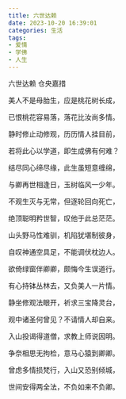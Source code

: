 ```yaml
---
title: 六世达赖
date: 2023-10-20 16:39:01
categories: 生活
tags:
- 爱情
- 学佛
- 人生
---
```





六世达赖
仓央嘉措


美人不是母胎生，应是桃花树长成，

已恨桃花容易落，落花比汝尚多情。

静时修止动修观，历历情人挂目前，

若将此心以学道，即生成佛有何难？

结尽同心缔尽缘，此生虽短意缠绵，

与卿再世相逢日，玉树临风一少年。

不观生灭与无常，但逐轮回向死亡，

绝顶聪明矜世智，叹他于此总茫茫。

山头野马性难驯，机陷犹堪制彼身，

自叹神通空具足，不能调伏枕边人。

欲倚绿窗伴卿卿，颇悔今生误道行。

有心持钵丛林去，又负美人一片情。

静坐修观法眼开，祈求三宝降灵台，

观中诸圣何曾见？不请情人却自来。

入山投谒得道僧，求教上师说因明。

争奈相思无拘检，意马心猿到卿卿。

曾虑多情损梵行，入山又恐别倾城，

世间安得两全法，不负如来不负卿。